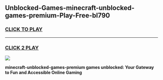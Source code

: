 
## Unblocked-Games-minecraft-unblocked-games-premium-Play-Free-bl790
<h3>
<a href="https://premium76.site?title=minecraft-unblocked-games-premium&ref=12A">CLICK TO PLAY</a></h3>
<hr>

<h3>
<a href="https://premium76.site?title=minecraft-unblocked-games-premium&ref=12A">CLICK 2 PLAY</a>
  
</h3>

<a href="https://premium76.site?title=minecraft-unblocked-games-premium&ref=12A"><img src="https://clearcache.store/games.png"></a>


**minecraft-unblocked-games-premium games unblocked: Your Gateway to Fun and Accessible Online Gaming**
